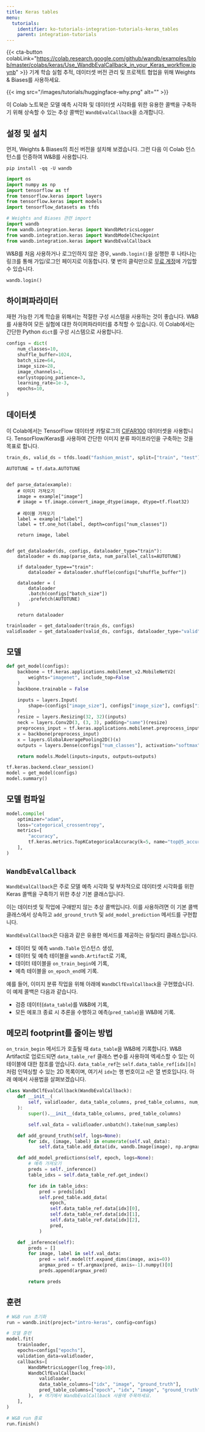 ```yaml
---
title: Keras tables
menu:
  tutorials:
    identifier: ko-tutorials-integration-tutorials-keras_tables
    parent: integration-tutorials
---
```


{{< cta-button colabLink="https://colab.research.google.com/github/wandb/examples/blob/master/colabs/keras/Use_WandbEvalCallback_in_your_Keras_workflow.ipynb" >}}
기계 학습 실험 추적, 데이터셋 버전 관리 및 프로젝트 협업을 위해 Weights & Biases를 사용하세요.

{{< img src="/images/tutorials/huggingface-why.png" alt="" >}}

이 Colab 노트북은 모델 예측 시각화 및 데이터셋 시각화를 위한 유용한 콜백을 구축하기 위해 상속할 수 있는 추상 콜백인 `WandbEvalCallback`을 소개합니다.

## 설정 및 설치

먼저, Weights & Biases의 최신 버전을 설치해 보겠습니다. 그런 다음 이 Colab 인스턴스를 인증하여 W&B를 사용합니다.

```shell
pip install -qq -U wandb
```

```python
import os
import numpy as np
import tensorflow as tf
from tensorflow.keras import layers
from tensorflow.keras import models
import tensorflow_datasets as tfds

# Weights and Biases 관련 import
import wandb
from wandb.integration.keras import WandbMetricsLogger
from wandb.integration.keras import WandbModelCheckpoint
from wandb.integration.keras import WandbEvalCallback
```

W&B를 처음 사용하거나 로그인하지 않은 경우, `wandb.login()`을 실행한 후 나타나는 링크를 통해 가입/로그인 페이지로 이동합니다. 몇 번의 클릭만으로 [무료 계정](https://wandb.ai/signup)에 가입할 수 있습니다.

```python
wandb.login()
```

## 하이퍼파라미터

재현 가능한 기계 학습을 위해서는 적절한 구성 시스템을 사용하는 것이 좋습니다. W&B를 사용하여 모든 실험에 대한 하이퍼파라미터를 추적할 수 있습니다. 이 Colab에서는 간단한 Python `dict`를 구성 시스템으로 사용합니다.

```python
configs = dict(
    num_classes=10,
    shuffle_buffer=1024,
    batch_size=64,
    image_size=28,
    image_channels=1,
    earlystopping_patience=3,
    learning_rate=1e-3,
    epochs=10,
)
```

## 데이터셋

이 Colab에서는 TensorFlow 데이터셋 카탈로그의 [CIFAR100](https://www.tensorflow.org/datasets/catalog/cifar100) 데이터셋을 사용합니다. TensorFlow/Keras를 사용하여 간단한 이미지 분류 파이프라인을 구축하는 것을 목표로 합니다.

```python
train_ds, valid_ds = tfds.load("fashion_mnist", split=["train", "test"])
```

```
AUTOTUNE = tf.data.AUTOTUNE


def parse_data(example):
    # 이미지 가져오기
    image = example["image"]
    # image = tf.image.convert_image_dtype(image, dtype=tf.float32)

    # 레이블 가져오기
    label = example["label"]
    label = tf.one_hot(label, depth=configs["num_classes"])

    return image, label


def get_dataloader(ds, configs, dataloader_type="train"):
    dataloader = ds.map(parse_data, num_parallel_calls=AUTOTUNE)

    if dataloader_type=="train":
        dataloader = dataloader.shuffle(configs["shuffle_buffer"])
      
    dataloader = (
        dataloader
        .batch(configs["batch_size"])
        .prefetch(AUTOTUNE)
    )

    return dataloader
```

```python
trainloader = get_dataloader(train_ds, configs)
validloader = get_dataloader(valid_ds, configs, dataloader_type="valid")
```

## 모델

```python
def get_model(configs):
    backbone = tf.keras.applications.mobilenet_v2.MobileNetV2(
        weights="imagenet", include_top=False
    )
    backbone.trainable = False

    inputs = layers.Input(
        shape=(configs["image_size"], configs["image_size"], configs["image_channels"])
    )
    resize = layers.Resizing(32, 32)(inputs)
    neck = layers.Conv2D(3, (3, 3), padding="same")(resize)
    preprocess_input = tf.keras.applications.mobilenet.preprocess_input(neck)
    x = backbone(preprocess_input)
    x = layers.GlobalAveragePooling2D()(x)
    outputs = layers.Dense(configs["num_classes"], activation="softmax")(x)

    return models.Model(inputs=inputs, outputs=outputs)
```

```python
tf.keras.backend.clear_session()
model = get_model(configs)
model.summary()
```

## 모델 컴파일

```python
model.compile(
    optimizer="adam",
    loss="categorical_crossentropy",
    metrics=[
        "accuracy",
        tf.keras.metrics.TopKCategoricalAccuracy(k=5, name="top@5_accuracy"),
    ],
)
```

## `WandbEvalCallback`

`WandbEvalCallback`은 주로 모델 예측 시각화 및 부차적으로 데이터셋 시각화를 위한 Keras 콜백을 구축하기 위한 추상 기본 클래스입니다.

이는 데이터셋 및 작업에 구애받지 않는 추상 콜백입니다. 이를 사용하려면 이 기본 콜백 클래스에서 상속하고 `add_ground_truth` 및 `add_model_prediction` 메서드를 구현합니다.

`WandbEvalCallback`은 다음과 같은 유용한 메서드를 제공하는 유틸리티 클래스입니다.

- 데이터 및 예측 `wandb.Table` 인스턴스 생성,
- 데이터 및 예측 테이블을 `wandb.Artifact`로 기록,
- 데이터 테이블을 `on_train_begin`에 기록,
- 예측 테이블을 `on_epoch_end`에 기록.

예를 들어, 이미지 분류 작업을 위해 아래에 `WandbClfEvalCallback`을 구현했습니다. 이 예제 콜백은 다음과 같습니다.
- 검증 데이터(`data_table`)를 W&B에 기록,
- 모든 에포크 종료 시 추론을 수행하고 예측(`pred_table`)을 W&B에 기록.

## 메모리 footprint를 줄이는 방법

`on_train_begin` 메서드가 호출될 때 `data_table`을 W&B에 기록합니다. W&B Artifact로 업로드되면 `data_table_ref` 클래스 변수를 사용하여 엑세스할 수 있는 이 테이블에 대한 참조를 얻습니다. `data_table_ref`는 `self.data_table_ref[idx][n]`처럼 인덱싱할 수 있는 2D 목록이며, 여기서 `idx`는 행 번호이고 `n`은 열 번호입니다. 아래 예에서 사용법을 살펴보겠습니다.

```python
class WandbClfEvalCallback(WandbEvalCallback):
    def __init__(
        self, validloader, data_table_columns, pred_table_columns, num_samples=100
    ):
        super().__init__(data_table_columns, pred_table_columns)

        self.val_data = validloader.unbatch().take(num_samples)

    def add_ground_truth(self, logs=None):
        for idx, (image, label) in enumerate(self.val_data):
            self.data_table.add_data(idx, wandb.Image(image), np.argmax(label, axis=-1))

    def add_model_predictions(self, epoch, logs=None):
        # 예측 가져오기
        preds = self._inference()
        table_idxs = self.data_table_ref.get_index()

        for idx in table_idxs:
            pred = preds[idx]
            self.pred_table.add_data(
                epoch,
                self.data_table_ref.data[idx][0],
                self.data_table_ref.data[idx][1],
                self.data_table_ref.data[idx][2],
                pred,
            )

    def _inference(self):
        preds = []
        for image, label in self.val_data:
            pred = self.model(tf.expand_dims(image, axis=0))
            argmax_pred = tf.argmax(pred, axis=-1).numpy()[0]
            preds.append(argmax_pred)

        return preds
```

## 훈련

```python
# W&B run 초기화
run = wandb.init(project="intro-keras", config=configs)

# 모델 훈련
model.fit(
    trainloader,
    epochs=configs["epochs"],
    validation_data=validloader,
    callbacks=[
        WandbMetricsLogger(log_freq=10),
        WandbClfEvalCallback(
            validloader,
            data_table_columns=["idx", "image", "ground_truth"],
            pred_table_columns=["epoch", "idx", "image", "ground_truth", "prediction"],
        ),  # 여기에서 WandbEvalCallback 사용에 주목하세요.
    ],
)

# W&B run 종료
run.finish()
```